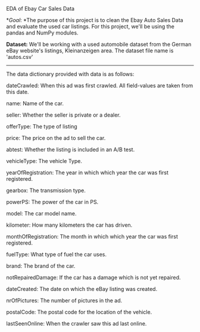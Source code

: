 EDA of Ebay Car Sales Data

**Goal*: *The purpose of this project is to clean the Ebay Auto Sales Data and evaluate the used car listings. For this project, we'll be using the pandas and NumPy modules.

**Dataset:** We'll be working with a used automobile dataset from the German eBay website's listings, Kleinanzeigen area. The dataset file name is 'autos.csv' 

----------
The data dictionary provided with data is as follows:

dateCrawled: When this ad was first crawled. All field-values are taken from this date.

name: Name of the car.

seller: Whether the seller is private or a dealer.

offerType: The type of listing

price: The price on the ad to sell the car.

abtest: Whether the listing is included in an A/B test.

vehicleType: The vehicle Type.

yearOfRegistration: The year in which which year the car was first registered.

gearbox: The transmission type.

powerPS: The power of the car in PS.

model: The car model name.

kilometer: How many kilometers the car has driven.

monthOfRegistration: The month in which which year the car was first registered.

fuelType: What type of fuel the car uses.

brand: The brand of the car.

notRepairedDamage: If the car has a damage which is not yet repaired.

dateCreated: The date on which the eBay listing was created.

nrOfPictures: The number of pictures in the ad.

postalCode: The postal code for the location of the vehicle.

lastSeenOnline: When the crawler saw this ad last online.

